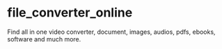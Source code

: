 # file_converter_online
Find all in one video converter, document, images, audios, pdfs, ebooks, software and much more.

